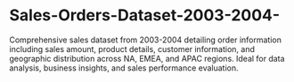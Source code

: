 # Sales-Orders-Dataset-2003-2004-
Comprehensive sales dataset from 2003-2004 detailing order information including sales amount, product details, customer information, and geographic distribution across NA, EMEA, and APAC regions. Ideal for data analysis, business insights, and sales performance evaluation.
